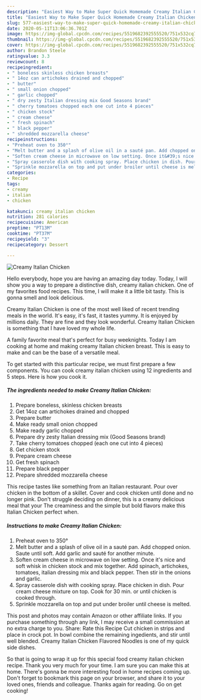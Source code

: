 ```yaml
---
description: "Easiest Way to Make Super Quick Homemade Creamy Italian Chicken"
title: "Easiest Way to Make Super Quick Homemade Creamy Italian Chicken"
slug: 577-easiest-way-to-make-super-quick-homemade-creamy-italian-chicken
date: 2020-05-11T13:06:36.701Z
image: https://img-global.cpcdn.com/recipes/5519682392555520/751x532cq70/creamy-italian-chicken-recipe-main-photo.jpg
thumbnail: https://img-global.cpcdn.com/recipes/5519682392555520/751x532cq70/creamy-italian-chicken-recipe-main-photo.jpg
cover: https://img-global.cpcdn.com/recipes/5519682392555520/751x532cq70/creamy-italian-chicken-recipe-main-photo.jpg
author: Brandon Steele
ratingvalue: 3.3
reviewcount: 8
recipeingredient:
- " boneless skinless chicken breasts"
- " 14oz can artichokes drained and chopped"
- " butter"
- " small onion chopped"
- " garlic chopped"
- " dry zesty Italian dressing mix Good Seasons brand"
- " cherry tomatoes chopped each one cut into 4 pieces"
- " chicken stock"
- " cream cheese"
- " fresh spinach"
- " black pepper"
- " shredded mozzarella cheese"
recipeinstructions:
- "Preheat oven to 350°"
- "Melt butter and a splash of olive oil in a sauté pan. Add chopped onion. Saute until soft. Add garlic and sauté for another minute."
- "Soften cream cheese in microwave on low setting. Once it&#39;s nice and soft whisk in chicken stock and mix together. Add spinach, artichokes, tomatoes, italian dressing mix and black pepper. Then stir in the onions and garlic."
- "Spray casserole dish with cooking spray. Place chicken in dish. Pour cream cheese mixture on top. Cook for 30 min. or until chicken is cooked through."
- "Sprinkle mozzarella on top and put under broiler until cheese is melted."
categories:
- Recipe
tags:
- creamy
- italian
- chicken

katakunci: creamy italian chicken 
nutrition: 281 calories
recipecuisine: American
preptime: "PT13M"
cooktime: "PT37M"
recipeyield: "3"
recipecategory: Dessert

---
```



![Creamy Italian Chicken](https://img-global.cpcdn.com/recipes/5519682392555520/751x532cq70/creamy-italian-chicken-recipe-main-photo.jpg)

Hello everybody, hope you are having an amazing day today. Today, I will show you a way to prepare a distinctive dish, creamy italian chicken. One of my favorites food recipes. This time, I will make it a little bit tasty. This is gonna smell and look delicious.

Creamy Italian Chicken is one of the most well liked of recent trending meals in the world. It's easy, it's fast, it tastes yummy. It is enjoyed by millions daily. They are fine and they look wonderful. Creamy Italian Chicken is something that I have loved my whole life.

A family favorite meal that&#39;s perfect for busy weeknights. Today I am cooking at home and making creamy Italian chicken breast. This is easy to make and can be the base of a versatile meal.


To get started with this particular recipe, we must first prepare a few components. You can cook creamy italian chicken using 12 ingredients and 5 steps. Here is how you cook it.

<!--inarticleads1-->

##### The ingredients needed to make Creamy Italian Chicken:

1. Prepare  boneless, skinless chicken breasts
1. Get  14oz can artichokes drained and chopped
1. Prepare  butter
1. Make ready  small onion chopped
1. Make ready  garlic chopped
1. Prepare  dry zesty Italian dressing mix (Good Seasons brand)
1. Take  cherry tomatoes chopped (each one cut into 4 pieces)
1. Get  chicken stock
1. Prepare  cream cheese
1. Get  fresh spinach
1. Prepare  black pepper
1. Prepare  shredded mozzarella cheese


This recipe tastes like something from an Italian restaurant. Pour over chicken in the bottom of a skillet. Cover and cook chicken until done and no longer pink. Don&#39;t struggle deciding on dinner, this is a creamy delicious meal that your The creaminess and the simple but bold flavors make this Italian Chicken perfect when. 

<!--inarticleads2-->

##### Instructions to make Creamy Italian Chicken:

1. Preheat oven to 350°
1. Melt butter and a splash of olive oil in a sauté pan. Add chopped onion. Saute until soft. Add garlic and sauté for another minute.
1. Soften cream cheese in microwave on low setting. Once it&#39;s nice and soft whisk in chicken stock and mix together. Add spinach, artichokes, tomatoes, italian dressing mix and black pepper. Then stir in the onions and garlic.
1. Spray casserole dish with cooking spray. Place chicken in dish. Pour cream cheese mixture on top. Cook for 30 min. or until chicken is cooked through.
1. Sprinkle mozzarella on top and put under broiler until cheese is melted.


This post and photos may contain Amazon or other affiliate links. If you purchase something through any link, I may receive a small commission at no extra charge to you. Share: Rate this Recipe Cut chicken in strips and place in crock pot. In bowl combine the remaining ingedients, and stir until well blended. Creamy Italian Chicken Flavored Noodles is one of my quick side dishes. 

So that is going to wrap it up for this special food creamy italian chicken recipe. Thank you very much for your time. I am sure you can make this at home. There's gonna be more interesting food in home recipes coming up. Don't forget to bookmark this page on your browser, and share it to your loved ones, friends and colleague. Thanks again for reading. Go on get cooking!
